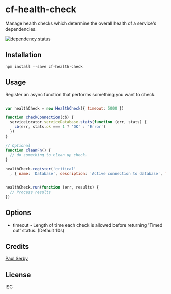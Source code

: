 # cf-health-check

Manage health checks which determine the overall health of a service's dependencies.

[![dependency status](https://david-dm.org/clocklimited/cf-health-check.svg)](https://david-dm.org/clocklimited/cf-health-check)

## Installation

```
npm install --save cf-health-check
```

## Usage

Register an async function that performs something you want to check.

```js

var healthCheck = new HealthCheck({ timeout: 5000 })

function checkConnection(cb) {
  serviceLocator.serviceDatabase.stats(function (err, stats) {
    cb(err, stats.ok === 1 ? 'OK' : 'Error')
  })
}

// Optional
function cleanFn() {
  // do something to clean up check.
}

healthCheck.register('critical'
  , { name: 'Database', description: 'Active connection to database', fn: checkConnection, cleanFn: cleanFn })


healthCheck.run(function (err, results) {
  // Process results
})
```

## Options

* timeout - Length of time each check is allowed before returning 'Timed out' status. (Default 10s)

## Credits
[Paul Serby](https://github.com/clocklimited/)

## License

ISC
